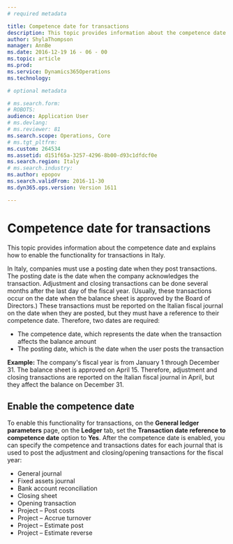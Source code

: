```yaml
---
# required metadata

title: Competence date for transactions
description: This topic provides information about the competence date and explains how to enable the functionality for transactions in Italy.
author: ShylaThompson
manager: AnnBe
ms.date: 2016-12-19 16 - 06 - 00
ms.topic: article
ms.prod: 
ms.service: Dynamics365Operations
ms.technology: 

# optional metadata

# ms.search.form: 
# ROBOTS: 
audience: Application User
# ms.devlang: 
# ms.reviewer: 81
ms.search.scope: Operations, Core
# ms.tgt_pltfrm: 
ms.custom: 264534
ms.assetid: d151f65a-3257-4296-8b00-d93c1dfdcf0e
ms.search.region: Italy
# ms.search.industry: 
ms.author: epopov
ms.search.validFrom: 2016-11-30
ms.dyn365.ops.version: Version 1611

---
```


# Competence date for transactions

This topic provides information about the competence date and explains how to enable the functionality for transactions in Italy.

In Italy, companies must use a posting date when they post transactions. The posting date is the date when the company acknowledges the transaction. Adjustment and closing transactions can be done several months after the last day of the fiscal year. (Usually, these transactions occur on the date when the balance sheet is approved by the Board of Directors.) These transactions must be reported on the Italian fiscal journal on the date when they are posted, but they must have a reference to their competence date. Therefore, two dates are required:

-   The competence date, which represents the date when the transaction affects the balance amount
-   The posting date, which is the date when the user posts the transaction

**Example:** The company's fiscal year is from January 1 through December 31. The balance sheet is approved on April 15. Therefore, adjustment and closing transactions are reported on the Italian fiscal journal in April, but they affect the balance on December 31.

## Enable the competence date
To enable this functionality for transactions, on the **General ledger parameters** page, on the **Ledger** tab, set the **Transaction date reference to competence date** option to **Yes**. After the competence date is enabled, you can specify the competence and transactions dates for each journal that is used to post the adjustment and closing/opening transactions for the fiscal year:

-   General journal
-   Fixed assets journal
-   Bank account reconciliation
-   Closing sheet
-   Opening transaction
-   Project – Post costs
-   Project – Accrue turnover
-   Project – Estimate post
-   Project – Estimate reverse


